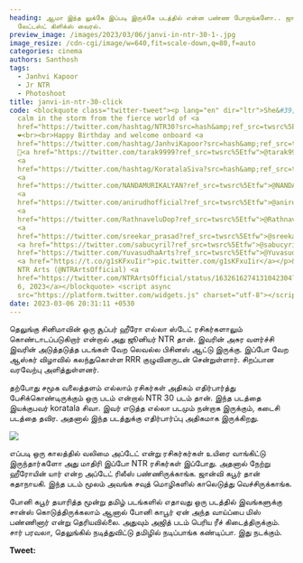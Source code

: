 ```yaml
---
heading: ஆமா இந்த லுக்கே இப்படி இருக்கே படத்தில் என்ன பண்ண போறாங்களோ.. ஜான்வி
  லேட்டஸ்ட் கிளிக்ஸ் வைரல்.
preview_image: /images/2023/03/06/janvi-in-ntr-30-1-.jpg
image_resize: /cdn-cgi/image/w=640,fit=scale-down,q=80,f=auto
categories: cinema
authors: Santhosh
tags:
  - Janhvi Kapoor
  - Jr NTR
  - Photoshoot
title: janvi-in-ntr-30-click
code: <blockquote class="twitter-tweet"><p lang="en" dir="ltr">She&#39;s the
  calm in the storm from the fierce world of <a
  href="https://twitter.com/hashtag/NTR30?src=hash&amp;ref_src=twsrc%5Etfw">#NTR30</a>
  ❤️<br><br>Happy Birthday and welcome onboard <a
  href="https://twitter.com/hashtag/JanhviKapoor?src=hash&amp;ref_src=twsrc%5Etfw">#JanhviKapoor</a>
  💫<a href="https://twitter.com/tarak9999?ref_src=twsrc%5Etfw">@tarak9999</a>
  <a
  href="https://twitter.com/hashtag/KoratalaSiva?src=hash&amp;ref_src=twsrc%5Etfw">#KoratalaSiva</a>
  <a
  href="https://twitter.com/NANDAMURIKALYAN?ref_src=twsrc%5Etfw">@NANDAMURIKALYAN</a>
  <a
  href="https://twitter.com/anirudhofficial?ref_src=twsrc%5Etfw">@anirudhofficial</a>
  <a
  href="https://twitter.com/RathnaveluDop?ref_src=twsrc%5Etfw">@RathnaveluDop</a>
  <a
  href="https://twitter.com/sreekar_prasad?ref_src=twsrc%5Etfw">@sreekar_prasad</a>
  <a href="https://twitter.com/sabucyril?ref_src=twsrc%5Etfw">@sabucyril</a> <a
  href="https://twitter.com/YuvasudhaArts?ref_src=twsrc%5Etfw">@YuvasudhaArts</a>
  <a href="https://t.co/g1sKFxuIir">pic.twitter.com/g1sKFxuIir</a></p>&mdash;
  NTR Arts (@NTRArtsOfficial) <a
  href="https://twitter.com/NTRArtsOfficial/status/1632616274131042304?ref_src=twsrc%5Etfw">March
  6, 2023</a></blockquote> <script async
  src="https://platform.twitter.com/widgets.js" charset="utf-8"></script>
date: 2023-03-06 20:31:11 +0530
---
```

தெலுங்கு சினிமாவின் ஒரு சூப்பர் ஹீரோ எல்லா ஸ்டேட் ரசிகர்களாலும் கொண்டாடப்படுகிறார் என்றால் அது ஜூனியர் NTR தான். இவரின் அசுர வளர்ச்சி இவரின் அடுத்தடுத்த படங்கள் வேற லெவல்ல பிசினஸ் ஆட்டு இருக்கு. இப்போ வேற ஆஸ்கர் விழாவில் கலந்துகொள்ள RRR குழுவினருடன் சென்றுள்ளார். சிறப்பான வரவேற்பு அளித்துள்ளனர். 

தற்போது சமூக வலைத்தளம் எல்லாம் ரசிகர்கள் அதிகம் எதிர்பார்த்து பேசிக்கொண்டிருக்கும் ஒரு படம் என்றால் NTR 30 படம் தான். இந்த படத்தை இயக்குபவர் koratala சிவா. இவர் எடுத்த எல்லா படமும் நன்றாக இருக்கும், கடைசி படத்தை தவிர. அதனால் இந்த படத்துக்கு எதிர்பார்ப்பு அதிகமாக இருக்கிறது. 

![](/images/2023/03/06/janvi-in-ntr-30-2-.jpg)

எப்படி ஒரு காலத்தில் வலிமை அப்டேட் என்று ரசிகர்கர்கள் உயிரை வாங்கிட்டு இருந்தார்களோ அது மாதிரி இப்போ NTR ரசிகர்கள் இப்போது. அதனால் நேற்று ஹீரோயின் யார் என்ற அப்டேட் ரிலீஸ் பண்ணிருக்காங்க. ஜான்வி கபூர் தான் கதாநாயகி. இந்த படம் மூலம் அவங்க சவுத் மொழிகளில் காலெடுத்து வெச்சிருக்காங்க.

போனி கபூர் தயாரித்த மூன்று தமிழ் படங்களில் எதாவது ஒரு படத்தில் இவங்களுக்கு சான்ஸ் கொடுத்திருக்கலாம் ஆனால் போனி காபூர் ஏன் அந்த வாய்ப்பை மிஸ் பண்ணினார் என்று தெரியவில்லை. அதுவும் அஜித் படம் பெரிய ரீச் கிடைத்திருக்கும். சார் பரவலா, தெலுங்கில் நடித்துவிட்டு தமிழில் நடிப்பாங்க கண்டிப்பா. இது நடக்கும்.

**T﻿weet:**